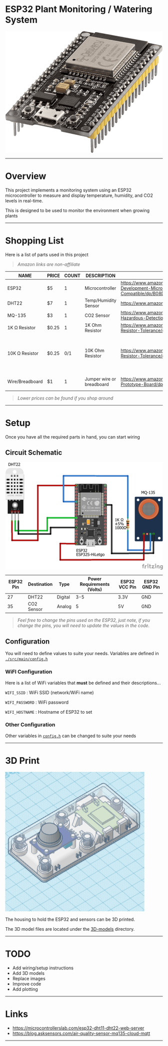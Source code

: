 # ESP32 Plant Monitoring / Watering System

![ESP32 Plant Monitoring Project Image](/static/img/project.png)

---

# Overview

This project implements a monitoring system using an ESP32 microcontroller to measure and display temperature, humidity, and CO2 levels in real-time.

This is designed to be used to monitor the environment when growing plants

---

# Shopping List

Here is a list of parts used in this project

> *Amazon links are non-affiliate*

| NAME           | PRICE | COUNT | DESCRIPTION               | LINK                                                                                                | NOTE                                               |
|----------------|-------|-------|---------------------------|-----------------------------------------------------------------------------------------------------|----------------------------------------------------|
| ESP32          | $5    | 1     | Microcontroller           | https://www.amazon.com/ESP-WROOM-31-Development-Microcontroller-Integrated-Compatible/dp/B08D5ZD528 |                                                    |
| DHT22          | $7    | 1     | Temp/Humidity Sensor      | https://www.amazon.com/gp/product/B0795F19W6                                                        |                                                    |
| MQ-135         | $3    | 1     | CO2 Sensor                | https://www.amazon.com/Ximimark-Quality-Hazardous-Detection-Arduino/dp/B07L73VTTY                   |                                                    |
| 1K Ω Resistor  | $0.25 | 1     | 1K Ohm Resistor           | https://www.amazon.com/California-JOS-Carbon-Resistor-Tolerance/dp/B0BR66ZN6B                       | MQ-135 analog pin                                  |
| 10K Ω Resistor | $0.25 | 0/1   | 10K Ohm Resistor          | https://www.amazon.com/California-JOS-Carbon-Resistor-Tolerance/dp/B0BR67DJHM                       | Most DHT22 sensor modules have a built-in resistor |
| Wire/Breadboard| $1    | 1     | Jumper wire or breadboard | https://www.amazon.com/DEYUE-breadboard-Set-Prototype-Board/dp/B07LFD4LT6                           | Optional depending on setup                        |

<!--
| SSD1306        | $6    | 1     | 0.96" 128x64 OLED         | https://www.amazon.com/HiLetgo-Serial-128X64-Display-Color/dp/B06XRBTBTB                            | Optional if you want a screen display              |
| ENS160       | $5    | 0/1   | CO2 Sensor           | https://www.amazon.com/HiLetgo-Dioxide-Temperature-Humidity-Monitoring/dp/B0CDWYFSGH                |
| SGP30        | $5    | 0/1   | CO2 Sensor           | https://www.makerfabs.com/sgp30-air-quality-sensor-breakout.html                                    |
-->

> *Lower prices can be found if you shop around*


---

# Setup

Once you have all the required parts in hand, you can start wiring


## Circuit Schematic

![ESP32 Plant Monitoring Circuit Schematic Image](/static/img/circuit-schematic.png)


| ESP32 Pin | Destination | Type    | Power Requirements (Volts) | ESP32 VCC Pin | ESP32 GND Pin |
|-----------|-------------|---------|----------------------------|---------------|---------------|
| 27        | DHT22       | Digital | 3-5                        | 3.3V          | GND           |
| 35        | CO2 Sensor  | Analog  | 5                          | 5V            | GND           |

> *Feel free to change the pins used on the ESP32, just note, if you change the pins, you will need to update the values in the code.*


## Configuration

You will need to define values to suite your needs. Variables are defined in [`./src/main/config.h`](/src/main/config.h)

### WiFI Configuration

Here is a list of WiFi variables that **must** be defined and their descriptions...

`WIFI_SSID`
: WiFi SSID (network/WiFi name)

`WIFI_PASSWORD`
: WiFi password

`WIFI_HOSTNAME`
: Hostname of ESP32 to set

### Other Configuration

Other variables in [`config.h`](/src/main/config.h) can be changed to suite your needs

---

# 3D Print

![ESP32 Plant Monitoring Housing Image](/static/img/3d-housing.png)

The housing to hold the ESP32 and sensors can be 3D printed.

The 3D model files are located under the [3D-models](/3D-models) directory.

---

# TODO

* Add wiring/setup instructions
* Add 3D models
* Replace images
* Improve code
* Add plotting

---

# Links

* https://microcontrollerslab.com/esp32-dht11-dht22-web-server
* https://blog.asksensors.com/air-quality-sensor-mq135-cloud-mqtt

---

